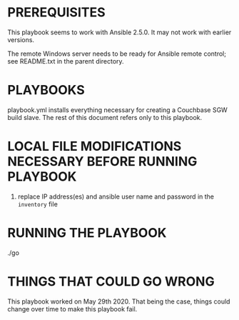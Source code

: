# PREREQUISITES

This playbook seems to work with Ansible 2.5.0. It may not work with
earlier versions.

The remote Windows server needs to be ready for Ansible remote
control; see README.txt in the parent directory.

# PLAYBOOKS

playbook.yml installs everything necessary for creating a Couchbase SGW
build slave. The rest of this document refers only to this playbook.

# LOCAL FILE MODIFICATIONS NECESSARY BEFORE RUNNING PLAYBOOK

1. replace IP address(es) and ansible user name and password in the `inventory` file

# RUNNING THE PLAYBOOK

./go


# THINGS THAT COULD GO WRONG

This playbook worked on May 29th 2020.  That being the case, things could change over time to make
this playbook fail.

